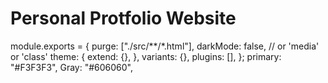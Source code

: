# Personal Protfolio Website

module.exports = {
purge: ["./src/**/*.html"],
darkMode: false, // or 'media' or 'class'
theme: {
extend: {},
},
variants: {},
plugins: [],
};
primary: "#F3F3F3",
Gray: "#606060",
